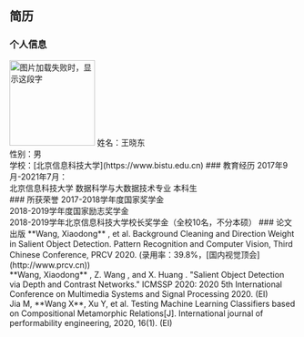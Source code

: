 ## 简历
### 个人信息
<img src="https://github.com/Sheldonwg/Sheldonwg.github.io/edit/master/AMI.jpg" width="150" height="150" alt="图片加载失败时，显示这段字"/>
姓名：王晓东<br>
性别：男<br>
学校：[北京信息科技大学](https://www.bistu.edu.cn)
### 教育经历
2017年9月-2021年7月：<br>
北京信息科技大学 数据科学与大数据技术专业 本科生<br>
### 所获荣誉
2017-2018学年度国家奖学金<br>
2018-2019学年度国家励志奖学金<br>
2018-2019学年北京信息科技大学校长奖学金（全校10名，不分本硕）
### 论文出版
**Wang, Xiaodong** , et al. Background Cleaning and Direction Weight in Salient Object Detection. Pattern Recognition and Computer Vision, Third Chinese Conference, PRCV 2020. (录用率：39.8%，[国内视觉顶会](http://www.prcv.cn))<br>
**Wang, Xiaodong** , Z. Wang , and X. Huang . "Salient Object Detection via Depth and Contrast Networks." ICMSSP 2020: 2020 5th International Conference on Multimedia Systems and Signal Processing 2020. (EI)<br>
Jia M, **Wang X**, Xu Y, et al. Testing Machine Learning Classifiers based on Compositional Metamorphic Relations[J]. International journal of performability engineering, 2020, 16(1). (EI)
